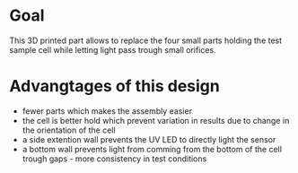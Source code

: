 # Goal
This 3D printed part allows to replace the four small parts holding the test sample cell while letting light pass trough small orifices.
# Advangtages of this design
- fewer parts which makes the assembly easier
- the cell is better hold which prevent variation in results due to change in the orientation of the cell
- a side extention wall prevents the UV LED to directly light the sensor
- a bottom wall prevents light from comming from the bottom of the cell trough gaps - more consistency in test conditions
